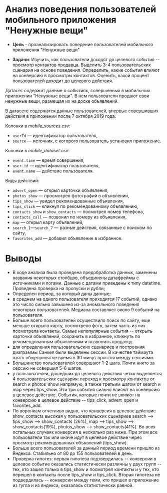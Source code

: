 # Анализ поведения пользователей мобильного приложения "Ненужные вещи"
 - **Цель** - проанализировать поведение пользователей мобильного приложения "Ненужные вещи"

- **Задачи**: Изучить, как пользователи доходят до целевого события -- просмотр контактов продавца. Выделить 3-4 пользовательских сценария на основе поведения. Определить, какие события влияют на конверсию в просмотры контактов. Оценить, какой процент пользователей доходит до целевого действия.

Датасет содержит данные о событиях, совершенных в мобильном приложении "Ненужные вещи". В нем пользователи продают свои ненужные вещи, размещая их на доске объявлений.

В датасете содержатся данные пользователей, впервые совершивших действия в приложении после 7 октября 2019 года.

Колонки в *mobile_sources.csv*: 

- `userId` — идентификатор пользователя,
- `source` — источник, с которого пользователь установил приложение.

Колонки в *mobile_dataset.csv*: 

- `event.time` — время совершения,
- `user.id` — идентификатор пользователя,
- `event.name` — действие пользователя.

Виды действий:

- `advert_open` — открыл карточки объявления,
- `photos_show` — просмотрел фотографий в объявлении,
- `tips_show` — увидел рекомендованные объявления,
- `tips_click` — кликнул по рекомендованному объявлению,
- `contacts_show` и `show_contacts` — посмотрел номер телефона,
- `contacts_call` — позвонил по номеру из объявления,
- `map` — открыл карту объявлений,
- `search_1`—`search_7` — разные действия, связанные с поиском по сайту,
- `favorites_add` — добавил объявление в избранное.

# Выводы 
* В ходе анализа была проведена предобработка данных, заменены названия некоторых столбцов, объединены датафреймы с источниками и логами. Данные с датами приведены к типу datetime. Проведена проверка на пропуски и дубли;
* Определен период, за который даны данные;
* в среднем на одного пользователя приходится 17 событий, однако это число сильно завышено из-за аномального поведения некоторых пользователей. Медиана составляет около 9 событий на пользователя.
* Больше всего пользователей осуществило поиск по сайту, еще меньше открыло карту, посмотрело фото, затем часть из них посмотрела контакты. Самые непопулярные события -- открыть карточки объявлений, сохранить в избранное, кликнуть по рекомендованным объявлениям и позвонить продавцу.
* для определения пользовательских сценариев и построения диаграммы Санкея были выделены сессии. В качестве таймаута взято общепринятое время в 30 минут простоя между сессиями. 
* Большинство пользователей совершают 1-2 шага. Почти никто за сессию не совершил 5-6 шагов. 
* у пользователей, дошедших до целевого действия четко выделяется 4 пользовательских сценария: переход к просмотру контактов от search и photos_show напрямую, а также третьим шагом от search и map через tips_show. Эти три события сильно влияют на конверсию в целевое действие. События, которые почти не влияют на конверсию в целевое действие -- tips_click, advert_open и favorites_add. 
* По воронкам отчетливо видно, что конверсия в целевое действие show_contacts высокая у пользовательских сценариев search --> tips_show --> show_contacts (26%), map --> tips_show --> show_contacts(19%), photos_show --> show_contacts(41%). Во всех остальных случаях конверсия в несколько раз ниже. При этом все пользователи так или иначе идут в целевое действие через просмотр рекомендованных объявлений (tips_show).
* Больше всего пользователей за данный период времени пришло из Яндекса. Стабильно от 80 до 155 пользователей в день. 
* Проверка гипотез: первая гипотеза подтвердилась -- конверсии в целевое событие оказались статистически различны у двух групп -- тех, кто зашел только в tips_show и посмотрел контакты и у тех, кто перешел в контакты после tips_show и tips_click. Вторая гипотеза не подвердилась -- конверсии между теми, кто пришел в приложение из гугла и из яндекса, оказалась статистически равной. 
